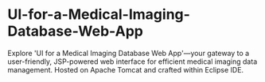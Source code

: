 # UI-for-a-Medical-Imaging-Database-Web-App
Explore 'UI for a Medical Imaging Database Web App'—your gateway to a user-friendly, JSP-powered web interface for efficient medical imaging data management. Hosted on Apache Tomcat and crafted within Eclipse IDE.
